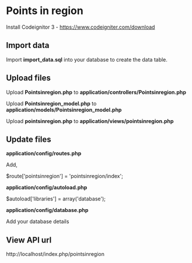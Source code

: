 # Points in region

Install Codeignitor 3  - https://www.codeigniter.com/download

## Import data

Import **import_data.sql** into your database to create the data table.

## Upload files

Upload **Pointsinregion.php** to **application/controllers/Pointsinregion.php**

Upload **Pointsinregion_model.php** to **application/models/Pointsinregion_model.php**

Upload **pointsinregion.php** to **application/views/pointsinregion.php**

## Update files

**application/config/routes.php**

Add,

$route['pointsinregion'] = 'pointsinregion/index';

**application/config/autoload.php**

$autoload['libraries'] = array('database');

**application/config/database.php**

Add your database details

## View API url

http://localhost/index.php/pointsinregion

